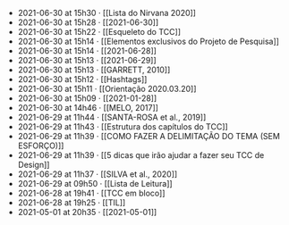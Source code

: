 - 2021-06-30 at 15h30 · [[Lista do Nirvana 2020]]
- 2021-06-30 at 15h28 · [[2021-06-30]]
- 2021-06-30 at 15h22 · [[Esqueleto do TCC]]
- 2021-06-30 at 15h14 · [[Elementos exclusivos do Projeto de Pesquisa]]
- 2021-06-30 at 15h14 · [[2021-06-28]]
- 2021-06-30 at 15h13 · [[2021-06-29]]
- 2021-06-30 at 15h13 · [[GARRETT, 2010]]
- 2021-06-30 at 15h12 · [[Hashtags]]
- 2021-06-30 at 15h11 · [[Orientação 2020.03.20]]
- 2021-06-30 at 15h09 · [[2021-01-28]]
- 2021-06-30 at 14h46 · [[MELO, 2017]]
- 2021-06-29 at 11h44 · [[SANTA-ROSA et al., 2019]]
- 2021-06-29 at 11h43 · [[Estrutura dos capítulos do TCC]]
- 2021-06-29 at 11h39 · [[COMO FAZER A DELIMITAÇÃO DO TEMA (SEM ESFORÇO)]]
- 2021-06-29 at 11h39 · [[5 dicas que irão ajudar a fazer seu TCC de Design]]
- 2021-06-29 at 11h37 · [[SILVA et al., 2020]]
- 2021-06-29 at 09h50 · [[Lista de Leitura]]
- 2021-06-28 at 19h41 · [[TCC em bloco]]
- 2021-06-28 at 19h25 · [[TIL]]
- 2021-05-01 at 20h35 · [[2021-05-01]]
